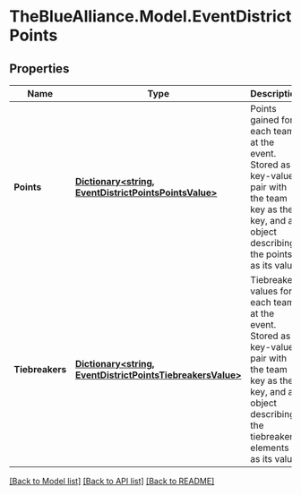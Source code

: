 # TheBlueAlliance.Model.EventDistrictPoints

## Properties

Name | Type | Description | Notes
------------ | ------------- | ------------- | -------------
**Points** | [**Dictionary&lt;string, EventDistrictPointsPointsValue&gt;**](EventDistrictPointsPointsValue.md) | Points gained for each team at the event. Stored as a key-value pair with the team key as the key, and an object describing the points as its value. | 
**Tiebreakers** | [**Dictionary&lt;string, EventDistrictPointsTiebreakersValue&gt;**](EventDistrictPointsTiebreakersValue.md) | Tiebreaker values for each team at the event. Stored as a key-value pair with the team key as the key, and an object describing the tiebreaker elements as its value. | [optional] 

[[Back to Model list]](../../README.md#documentation-for-models) [[Back to API list]](../../README.md#documentation-for-api-endpoints) [[Back to README]](../../README.md)

